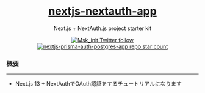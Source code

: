 <a href="#">
  <h1 align="center">nextjs-nextauth-app</h1>
</a>

<p align="center">
  Next.js + NextAuth.js project starter kit
</p>

<p align="center">
  <a href="https://twitter.com/Msk_init">
    <img src="https://img.shields.io/twitter/follow/:Msk_init" alt="Msk_init Twitter follow" />
  </a>
  <a href="https://github.com/MSK1206/nextjs-nextauth-app">
    <img src="https://img.shields.io/github/stars/MSK1206/nextjs-nextauth-app?label=MSK1206%2Fnextjs-prisma-auth-postgres-app" alt="nextjs-prisma-auth-postgres-app repo star count" />
  </a>
</p>

### 概要

----

- Next.js 13 + NextAuthでOAuth認証をするチュートリアルになります
